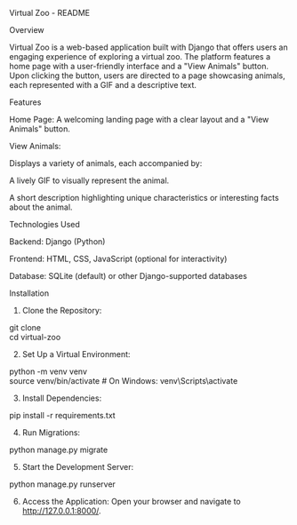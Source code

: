 

Virtual Zoo - README

Overview

Virtual Zoo is a web-based application built with Django that offers users an engaging experience of exploring a virtual zoo. The platform features a home page with a user-friendly interface and a "View Animals" button. Upon clicking the button, users are directed to a page showcasing animals, each represented with a GIF and a descriptive text.

Features

Home Page:
A welcoming landing page with a clear layout and a "View Animals" button.

View Animals:

Displays a variety of animals, each accompanied by:

A lively GIF to visually represent the animal.

A short description highlighting unique characteristics or interesting facts about the animal.




Technologies Used

Backend: Django (Python)

Frontend: HTML, CSS, JavaScript (optional for interactivity)

Database: SQLite (default) or other Django-supported databases


Installation

1. Clone the Repository:

git clone <repository-url>  
cd virtual-zoo


2. Set Up a Virtual Environment:

python -m venv venv  
source venv/bin/activate # On Windows: venv\Scripts\activate


3. Install Dependencies:

pip install -r requirements.txt


4. Run Migrations:

python manage.py migrate


5. Start the Development Server:

python manage.py runserver


6. Access the Application:
Open your browser and navigate to http://127.0.0.1:8000/.



